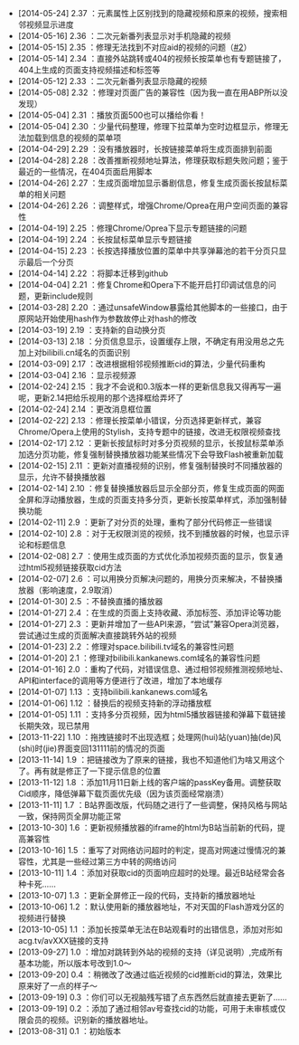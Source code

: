 * [2014-05-24] 2.37 ：元素属性上区别找到的隐藏视频和原来的视频，搜索相邻视频显示进度
* [2014-05-16] 2.36 ：二次元新番列表显示对手机隐藏的视频
* [2014-05-15] 2.35 ：修理无法找到不对应aid的视频的问题（[#2](https://github.com/tiansh/rbb/issues/2)）
* [2014-05-14] 2.34 ：直接外站跳转或404的视频长按菜单也有专题链接了，404上生成的页面支持视频描述和标签等
* [2014-05-12] 2.33 ：二次元新番列表显示隐藏的视频
* [2014-05-08] 2.32 ：修理对页面广告的兼容性（因为我一直在用ABP所以没发现）
* [2014-05-04] 2.31 ：播放页面500也可以播给你看！
* [2014-05-04] 2.30 ：少量代码整理，修理下拉菜单为空时边框显示，修理无法加载到信息的视频的菜单项
* [2014-04-29] 2.29 ：没有播放器时，长按链接菜单将生成页面排到前面
* [2014-04-28] 2.28 ：改善推断视频地址算法，修理获取标题失败问题；鉴于最近的一些情况，在404页面启用脚本
* [2014-04-26] 2.27 ：生成页面增加显示番剧信息，修复生成页面长按鼠标菜单的相关问题
* [2014-04-26] 2.26 ：调整样式，增强Chrome/Oprea在用户空间页面的兼容性
* [2014-04-19] 2.25 ：修理Chrome/Oprea下显示专题链接的问题
* [2014-04-19] 2.24 ：长按鼠标菜单显示专题链接
* [2014-04-15] 2.23 ：长按选择播放位置的菜单中共享弹幕池的若干分页只显示最后一个分页
* [2014-04-14] 2.22 ：将脚本迁移到github
* [2014-04-04] 2.21 ：修复Chrome和Opera下不能开启打印调试信息的问题，更新include规则
* [2014-03-28] 2.20 ：通过unsafeWindow暴露给其他脚本的一些接口，由于原网站开始使用hash作为参数故停止对hash的修改
* [2014-03-19] 2.19 ：支持新的自动换分页
* [2014-03-13] 2.18 ：分页信息显示，设置缓存上限，不确定有用没用总之先加上对bilibili.cn域名的页面识别
* [2014-03-09] 2.17 ：改进根据相邻视频推断cid的算法，少量代码重构
* [2014-03-04] 2.16 ：显示视频源
* [2014-02-24] 2.15 ：我才不会说和0.3版本一样的更新信息我又得再写一遍呢，更新2.14把给乐视用的那个选择框给弄坏了
* [2014-02-24] 2.14 ：更改消息框位置
* [2014-02-22] 2.13 ：修理长按菜单小错误，分页选择更新样式，兼容Chrome/Opera上使用的Stylish，支持专题中的链接，改进无权限视频查找
* [2014-02-17] 2.12 ：更新长按鼠标时对多分页视频的显示，长按鼠标菜单添加选分页功能，修复强制替换播放器功能某些情况下会导致Flash被重新加载
* [2014-02-15] 2.11 ：更新对直播视频的识别，修复强制替换时不同播放器的显示，允许不替换播放器
* [2014-02-14] 2.10 ：修复替换播放器后显示全部分页，修复生成页面的网面全屏和浮动播放器，生成的页面支持多分页，更新长按菜单样式，添加强制替换功能
* [2014-02-11] 2.9  ：更新了对分页的处理，重构了部分代码修正一些错误
* [2014-02-10] 2.8  ：对于无权限浏览的视频，找不到播放器的时候，也显示评论和标题信息
* [2014-02-08] 2.7  ：使用生成页面的方式优化添加视频页面的显示，恢复通过html5视频链接获取cid方法
* [2014-02-07] 2.6  ：可以用换分页解决问题的，用换分页来解决，不替换播放器（影响速度，2.9取消）
* [2014-01-30] 2.5  ：不替换直播的播放器
* [2014-01-27] 2.4  ：在生成的页面上支持收藏、添加标签、添加评论等功能
* [2014-01-27] 2.3  ：更新并增加了一些API来源，“尝试”兼容Opera浏览器，尝试通过生成的页面解决直接跳转外站的视频
* [2014-01-23] 2.2  ：修理对space.bilibili.tv域名的兼容性问题
* [2014-01-20] 2.1  ：修理对bilibili.kankanews.com域名的兼容性问题
* [2014-01-16] 2.0  ：重构了代码，对错误信息、通过相邻视频推测视频地址、API和interface的调用等方便进行了改进，增加了本地缓存
* [2014-01-07] 1.13 ：支持bilibili.kankanews.com域名
* [2014-01-06] 1.12 ：替换后的视频支持新的浮动播放框
* [2014-01-05] 1.11 ：支持多分页视频，因为html5播放器链接和弹幕下载链接长期失效，现已禁用
* [2013-11-22] 1.10 ：拖拽链接时不出现选框；处理网(hui)站(yuan)抽(de)风(shi)时(jie)界面变回131111前的情况的页面
* [2013-11-14] 1.9  ：把链接改为了原来的链接，我也不知道他们为啥又用这个了。再有就是修正了一下提示信息的位置
* [2013-11-12] 1.8  ：添加11月11日新上线的客户端的passKey备用。调整获取Cid顺序，降低弹幕下载页面优先级（因为该页面经常崩溃）
* [2013-11-11] 1.7  ：B站界面改版，代码随之进行了一些调整，保持风格与网站一致，保持网页全屏功能正常
* [2013-10-30] 1.6  ：更新视频播放器的iframe的html为B站当前新的代码，提高兼容性
* [2013-10-16] 1.5  ：重写了对网络访问超时的判定，提高对网速过慢情况的兼容性，尤其是一些经过第三方中转的网络访问
* [2013-10-11] 1.4  ：添加对获取cid的页面响应超时的处理。最近B站经常会各种卡死……
* [2013-10-07] 1.3  ：更新全屏修正一段的代码，支持新的播放器地址
* [2013-10-06] 1.2  ：默认使用新的播放器地址，不对天国的Flash游戏分区的视频进行替换
* [2013-10-05] 1.1  ：添加长按菜单无法在B站观看时的出错信息，添加对形如acg.tv/avXXX链接的支持
* [2013-09-27] 1.0  ：增加对跳转到外站的视频的支持（详见说明）,完成所有基本功能，所以版本号改到1.0～
* [2013-09-20] 0.4  ：稍微改了改通过临近视频的cid推断cid的算法，效果比原来好了一点的样子～
* [2013-09-19] 0.3  ：你们可以无视脑残写错了点东西然后就直接去更新了……
* [2013-09-19] 0.2  ：添加了通过相邻av号查找cid的功能，可用于未审核或仅限会员的视频。识别新的播放器地址。
* [2013-08-31] 0.1  ：初始版本
